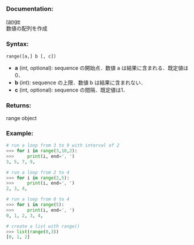 ### Documentation:

[range](https://docs.python.org/ja/3/library/functions.html#func-range)  
数値の配列を作成

### Syntax:

```range([a,] b [, c])```

- **a** (int, optional): sequence の開始点．数値 a は結果に含まれる．既定値は0．  
- **b** (int): sequence の上限．数値 b は結果に含まれない．  　　
- **c** (int, optional): sequence の間隔．既定値は1．　  　

### Returns:

range object

### Example: 

```python
# run a loop from 3 to 9 with interval of 2
>>> for i in range(3,10,2):
>>>     print(i, end=', ')
3, 5, 7, 9,

# run a loop from 2 to 4
>>> for i in range(2,5):
>>>     print(i, end=', ')
2, 3, 4,

# run a loop from 0 to 4
>>> for i in range(5):
>>>     print(i, end=', ')
0, 1, 2, 3, 4,

# create a list with range()
>>> list(range(0,3))
[0, 1, 2]
```
